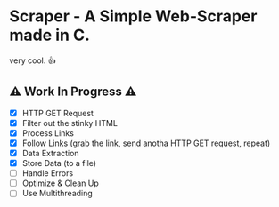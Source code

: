 # Scraper - A Simple Web-Scraper made in C.

very cool. 👍

⚠️ Work In Progress ⚠️
---
- [X] HTTP GET Request
- [X] Filter out the stinky HTML
- [X] Process Links
- [X] Follow Links (grab the link, send anotha HTTP GET request, repeat)
- [X] Data Extraction
- [X] Store Data (to a file)
- [ ] Handle Errors
- [ ] Optimize & Clean Up
- [ ] Use Multithreading
